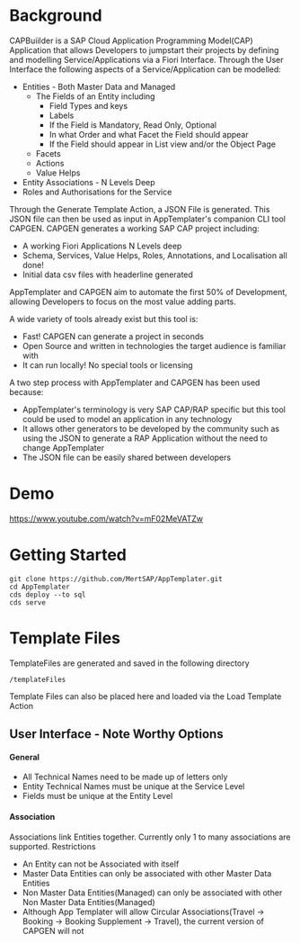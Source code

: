 # Background

CAPBuiilder is a SAP Cloud Application Programming Model(CAP) Application that allows Developers to jumpstart their projects by defining and modelling Service/Applications via a Fiori Interface. Through the User Interface the following aspects of a Service/Application can be modelled:

- Entities - Both Master Data and Managed
  - The Fields of an Entity including
    - Field Types and keys
    - Labels
    - If the Field is Mandatory, Read Only, Optional
    - In what Order and what Facet the Field should appear
    - If the Field should appear in List view and/or the Object Page
  - Facets
  - Actions
  - Value Helps
- Entity Associations - N Levels Deep
- Roles and Authorisations for the Service

Through the Generate Template Action, a JSON File is generated. This JSON file can then be used as input in AppTemplater's companion CLI tool CAPGEN. CAPGEN generates a working SAP CAP project including:

- A working Fiori Applications N Levels deep
- Schema, Services, Value Helps, Roles, Annotations, and Localisation all done!
- Initial data csv files with headerline generated

AppTemplater and CAPGEN aim to automate the first 50% of Development, allowing Developers to focus on the most value adding parts.

A wide variety of tools already exist but this tool is:

- Fast! CAPGEN can generate a project in seconds
- Open Source and written in technologies the target audience is familiar with
- It can run locally! No special tools or licensing

A two step process with AppTemplater and CAPGEN has been used because:

- AppTemplater's terminology is very SAP CAP/RAP specific but this tool could be used to model an application in any technology
- It allows other generators to be developed by the community such as using the JSON to generate a RAP Application without the need to change AppTemplater
- The JSON file can be easily shared between developers

# Demo

https://www.youtube.com/watch?v=mF02MeVATZw

# Getting Started

```
git clone https://github.com/MertSAP/AppTemplater.git
cd AppTemplater
cds deploy --to sql
cds serve
```

# Template Files

TemplateFiles are generated and saved in the following directory

```
/templateFiles
```

Template Files can also be placed here and loaded via the Load Template Action

## User Interface - Note Worthy Options

#### General

- All Technical Names need to be made up of letters only
- Entity Technical Names must be unique at the Service Level
- Fields must be unique at the Entity Level

#### Association

Associations link Entities together. Currently only 1 to many associations are supported.
Restrictions

- An Entity can not be Associated with itself
- Master Data Entities can only be associated with other Master Data Entities
- Non Master Data Entities(Managed) can only be associated with other Non Master Data Entities(Managed)
- Although App Templater will allow Circular Associations(Travel -> Booking -> Booking Supplement -> Travel), the current version of CAPGEN will not
